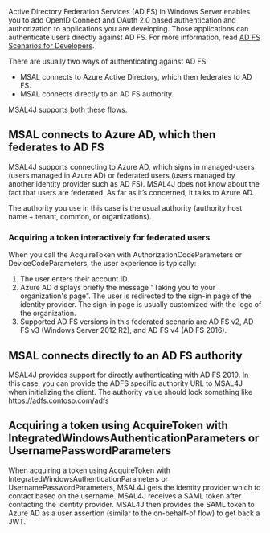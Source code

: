 Active Directory Federation Services (AD FS) in Windows Server enables you to add OpenID Connect and OAuth 2.0 based authentication and authorization to applications you are developing. Those applications can authenticate users directly against AD FS. For more information, read [AD FS Scenarios for Developers](https://docs.microsoft.com/en-us/windows-server/identity/ad-fs/overview/ad-fs-scenarios-for-developers).


There are usually two ways of authenticating against AD FS:

- MSAL connects to Azure Active Directory, which then federates to AD FS.
- MSAL connects directly to an AD FS authority. 

MSAL4J supports both these flows.

## MSAL connects to Azure AD, which then federates to AD FS
MSAL4J supports connecting to Azure AD, which signs in managed-users (users managed in Azure AD) or federated users (users managed by another identity provider such as AD FS). MSAL4J does not know about the fact that users are federated. As far as it’s concerned, it talks to Azure AD.

The authority you use in this case is the usual authority (authority host name + tenant, common, or organizations).

### Acquiring a token interactively for federated users
When you call the AcquireToken with AuthorizationCodeParameters or DeviceCodeParameters, the user experience is typically:

1. The user enters their account ID.
2. Azure AD displays briefly the message "Taking you to your organization's page".
The user is redirected to the sign-in page of the identity provider. The sign-in page is usually customized with the logo of the organization.
3. Supported AD FS versions in this federated scenario are AD FS v2, AD FS v3 (Windows Server 2012 R2), and AD FS v4 (AD FS 2016).

## MSAL connects directly to an AD FS authority

MSAL4J provides support for directly authenticating with AD FS 2019. In this case, you can provide the ADFS specific authority URL to MSAL4J when initializing the client. The authority value should look something like https://adfs.contoso.com/adfs

## Acquiring a token using AcquireToken with IntegratedWindowsAuthenticationParameters or UsernamePasswordParameters
When acquiring a token using AcquireToken with IntegratedWindowsAuthenticationParameters or UsernamePasswordParameters, MSAL4J gets the identity provider which to contact based on the username. MSAL4J receives a SAML token after contacting the identity provider. MSAL4J then provides the SAML token to Azure AD as a user assertion (similar to the on-behalf-of flow) to get back a JWT.